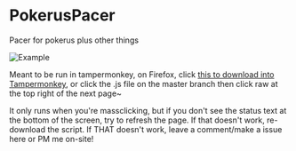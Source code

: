 # PokerusPacer
Pacer for pokerus plus other things

![Example](https://pokefarm.com/upload/Lgreenbunny/forCode/unknown.png)

Meant to be run in tampermonkey, on Firefox, click [this to download into Tampermonkey](https://github.com/Lgreenbunny/PokerusPacer/raw/master/Pokerus%20Pacer%20Userscript%20Main.user.js), or click the .js file on the master branch then click raw at the top right of the next page~ 

It only runs when you're massclicking, but if you don't see the status text at the bottom of the screen, try to refresh the page. If that doesn't work, re-download the script. If THAT doesn't work, leave a comment/make a issue here or PM me on-site!

